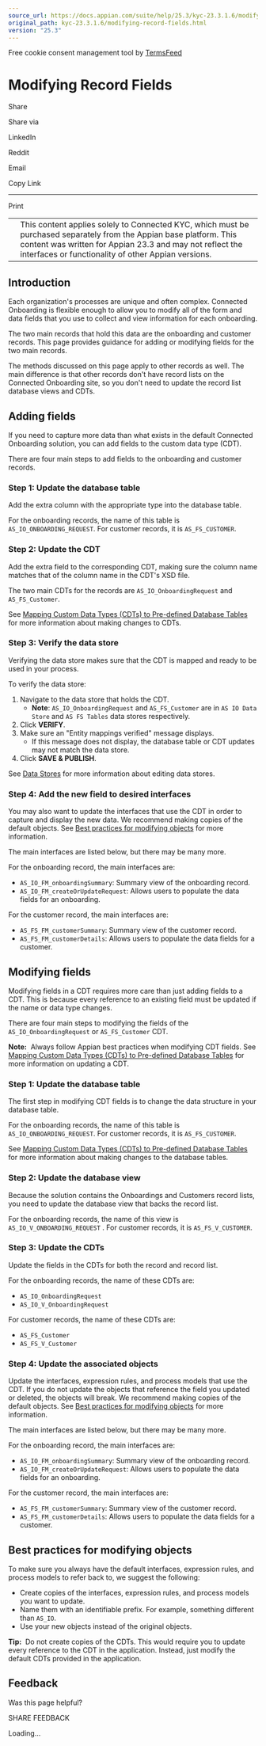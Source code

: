 ```yaml
---
source_url: https://docs.appian.com/suite/help/25.3/kyc-23.3.1.6/modifying-record-fields.html
original_path: kyc-23.3.1.6/modifying-record-fields.html
version: "25.3"
---
```


Free cookie consent management tool by [TermsFeed](https://www.termsfeed.com/)

# Modifying Record Fields

Share

Share via

LinkedIn

Reddit

Email

Copy Link

* * *

Print

<table><tbody><tr><td><i class="fa fa-check-square-o" aria-hidden="true"></i></td><td>This content applies solely to Connected KYC, which must be purchased separately from the Appian base platform. This content was written for Appian 23.3 and may not reflect the interfaces or functionality of other Appian versions.</td></tr></tbody></table>

## Introduction

Each organization's processes are unique and often complex. Connected Onboarding is flexible enough to allow you to modify all of the form and data fields that you use to collect and view information for each onboarding.

The two main records that hold this data are the onboarding and customer records. This page provides guidance for adding or modifying fields for the two main records.

The methods discussed on this page apply to other records as well. The main difference is that other records don't have record lists on the Connected Onboarding site, so you don't need to update the record list database views and CDTs.

## Adding fields

If you need to capture more data than what exists in the default Connected Onboarding solution, you can add fields to the custom data type (CDT).

There are four main steps to add fields to the onboarding and customer records.

### Step 1: Update the database table

Add the extra column with the appropriate type into the database table.

For the onboarding records, the name of this table is `AS_IO_ONBOARDING_REQUEST`. For customer records, it is `AS_FS_CUSTOMER`.

### Step 2: Update the CDT

Add the extra field to the corresponding CDT, making sure the column name matches that of the column name in the CDT's XSD file.

The two main CDTs for the records are `AS_IO_OnboardingRequest` and `AS_FS_Customer`.

See [Mapping Custom Data Types (CDTs) to Pre-defined Database Tables](../Mapping_CDTs_to_Pre-defined_Database_Tables.html#update) for more information about making changes to CDTs.

### Step 3: Verify the data store

Verifying the data store makes sure that the CDT is mapped and ready to be used in your process.

To verify the data store:

1.  Navigate to the data store that holds the CDT.
    -   **Note**: `AS_IO_OnboardingRequest` and `AS_FS_Customer` are in `AS IO Data Store` and `AS FS Tables` data stores respectively.
2.  Click **VERIFY**.
3.  Make sure an "Entity mappings verified" message displays.
    -   If this message does not display, the database table or CDT updates may not match the data store.
4.  Click **SAVE & PUBLISH**.

See [Data Stores](../Data_Stores.html) for more information about editing data stores.

### Step 4: Add the new field to desired interfaces

You may also want to update the interfaces that use the CDT in order to capture and display the new data. We recommend making copies of the default objects. See [Best practices for modifying objects](#best-practices-for-modifying-objects) for more information.

The main interfaces are listed below, but there may be many more.

For the onboarding record, the main interfaces are:

-   `AS_IO_FM_onboardingSummary`: Summary view of the onboarding record.
-   `AS_IO_FM_createOrUpdateRequest`: Allows users to populate the data fields for an onboarding.

For the customer record, the main interfaces are:

-   `AS_FS_FM_customerSummary`: Summary view of the customer record.
-   `AS_FS_FM_customerDetails`: Allows users to populate the data fields for a customer.

## Modifying fields

Modifying fields in a CDT requires more care than just adding fields to a CDT. This is because every reference to an existing field must be updated if the name or data type changes.

There are four main steps to modifying the fields of the `AS_IO_OnboardingRequest` or `AS_FS_Customer` CDT.

**Note:**  Always follow Appian best practices when modifying CDT fields. See [Mapping Custom Data Types (CDTs) to Pre-defined Database Tables](../Mapping_CDTs_to_Pre-defined_Database_Tables.html#update) for more information on updating a CDT.

### Step 1: Update the database table

The first step in modifying CDT fields is to change the data structure in your database table.

For the onboarding records, the name of this table is `AS_IO_ONBOARDING_REQUEST`. For customer records, it is `AS_FS_CUSTOMER`.

See [Mapping Custom Data Types (CDTs) to Pre-defined Database Tables](../Mapping_CDTs_to_Pre-defined_Database_Tables.html#update) for more information about making changes to the database tables.

### Step 2: Update the database view

Because the solution contains the Onboardings and Customers record lists, you need to update the database view that backs the record list.

For the onboarding records, the name of this view is `AS_IO_V_ONBOARDING_REQUEST` . For customer records, it is `AS_FS_V_CUSTOMER`.

### Step 3: Update the CDTs

Update the fields in the CDTs for both the record and record list.

For the onboarding records, the name of these CDTs are:

-   `AS_IO_OnboardingRequest`
-   `AS_IO_V_OnboardingRequest`

For customer records, the name of these CDTs are:

-   `AS_FS_Customer`
-   `AS_FS_V_Customer`

### Step 4: Update the associated objects

Update the interfaces, expression rules, and process models that use the CDT. If you do not update the objects that reference the field you updated or deleted, the objects will break. We recommend making copies of the default objects. See [Best practices for modifying objects](#best-practices-for-modifying-objects) for more information.

The main interfaces are listed below, but there may be many more.

For the onboarding record, the main interfaces are:

-   `AS_IO_FM_onboardingSummary`: Summary view of the onboarding record.
-   `AS_IO_FM_createOrUpdateRequest`: Allows users to populate the data fields for an onboarding.

For the customer record, the main interfaces are:

-   `AS_FS_FM_customerSummary`: Summary view of the customer record.
-   `AS_FS_FM_customerDetails`: Allows users to populate the data fields for a customer.

## Best practices for modifying objects

To make sure you always have the default interfaces, expression rules, and process models to refer back to, we suggest the following:

-   Create copies of the interfaces, expression rules, and process models you want to update.
-   Name them with an identifiable prefix. For example, something different than `AS_IO`.
-   Use your new objects instead of the original objects.

**Tip:**  Do not create copies of the CDTs. This would require you to update every reference to the CDT in the application. Instead, just modify the default CDTs provided in the application.

## Feedback

Was this page helpful?

SHARE FEEDBACK

Loading...